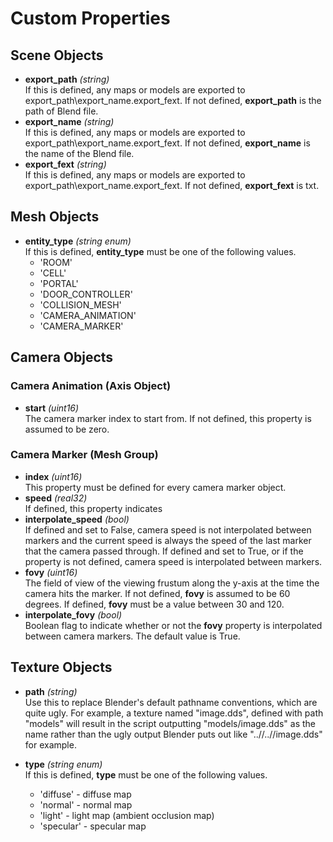 Custom Properties
=================

## Scene Objects

* **export_path** _(string)_  
If this is defined, any maps or models are exported to export_path\export_name.export_fext.
If not defined, **export_path** is the path of Blend file.
* **export_name** _(string)_  
If this is defined, any maps or models are exported to export_path\export_name.export_fext.
If not defined, **export_name** is the name of the Blend file.
* **export_fext** _(string)_  
If this is defined, any maps or models are exported to export_path\export_name.export_fext.
If not defined, **export_fext** is txt.

## Mesh Objects

* **entity_type** _(string enum)_  
If this is defined, **entity_type** must be one of the following values.
  - 'ROOM'
  - 'CELL'
  - 'PORTAL'
  - 'DOOR_CONTROLLER'
  - 'COLLISION_MESH'
  - 'CAMERA_ANIMATION'
  - 'CAMERA_MARKER'

## Camera Objects

### Camera Animation (Axis Object)

* **start** _(uint16)_  
The camera marker index to start from. If not defined, this property is assumed to be zero.

### Camera Marker (Mesh Group)

* **index** _(uint16)_  
This property must be defined for every camera marker object.
* **speed** _(real32)_  
If defined, this property indicates 
* **interpolate_speed** _(bool)_  
If defined and set to False, camera speed is not interpolated between markers and the current speed
is always the speed of the last marker that the camera passed through. If defined and set to True,
or if the property is not defined, camera speed is interpolated between markers.
* **fovy** _(uint16)_  
The field of view of the viewing frustum along the y-axis at the time the camera hits the marker.
If not defined, **fovy** is assumed to be 60 degrees. If defined, **fovy** must be a value between
30 and 120.
* **interpolate_fovy** _(bool)_  
Boolean flag to indicate whether or not the **fovy** property is interpolated between camera
markers. The default value is True.
 
## Texture Objects

* **path** _(string)_  
Use this to replace Blender's default pathname conventions, which are quite ugly.
For example, a texture named "image.dds", defined with path "models" will result
in the script outputting "models/image.dds" as the name rather than the ugly
output Blender puts out like "..//..//image.dds" for example.

* **type** _(string enum)_  
If this is defined, **type** must be one of the following values.
  - 'diffuse'  - diffuse map
  - 'normal'   - normal map
  - 'light'    - light map (ambient occlusion map)
  - 'specular' - specular map



 
